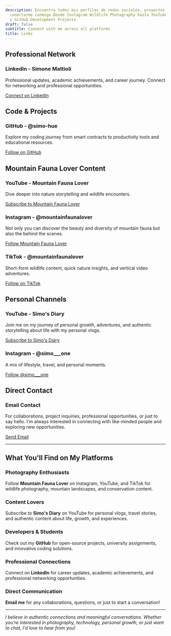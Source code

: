 ```yaml
---
description: Encuentra todos mis perfiles de redes sociales, proyectos y formas de
  conectarme conmigo.Desde Instagram Wildlife Photography hasta YouTube Storytelling
  y GitHub Development Projects.
draft: false
subtitle: Connect with me across all platforms
title: Links
---
```


<!-- hash: 6cf9525d61c9 -->
<div class="social-links-container">

## Professional Network

<div class="link-card">
  <div class="link-icon linkedin">
    <i class="fab fa-linkedin"></i>
  </div>
  <div class="link-content">
    <h3>LinkedIn - Simone Mattioli</h3>
    <p>Professional updates, academic achievements, and career journey. Connect for networking and professional opportunities.</p>
    <a href="https://www.linkedin.com/in/simonemattioli2003/" target="_blank" rel="noopener noreferrer" class="btn btn-primary">
      Connect on LinkedIn
    </a>
  </div>
</div>

## Code & Projects

<div class="link-card">
  <div class="link-icon github">
    <i class="fab fa-github"></i>
  </div>
  <div class="link-content">
    <h3>GitHub - @simo-hue</h3>
    <p>Explore my coding journey from smart contracts to productivity tools and educational resources.</p>
    <a href="https://github.com/simo-hue" target="_blank" rel="noopener noreferrer" class="btn btn-primary">
      Follow on GitHub
    </a>
  </div>
</div>

## Mountain Fauna Lover Content

<div class="link-card">
  <div class="link-icon youtube">
    <i class="fab fa-youtube"></i>
  </div>
  <div class="link-content">
    <h3>YouTube - Mountain Fauna Lover</h3>
    <p>Dive deeper into nature storytelling and wildlife encounters.</p>
    <a href="https://youtube.com/@mountainfaunalover" target="_blank" rel="noopener noreferrer" class="btn btn-primary">
      Subscribe to Mountain Fauna Lover
    </a>
  </div>
</div>

<div class="link-card">
  <div class="link-icon instagram">
    <i class="fab fa-instagram"></i>
  </div>
  <div class="link-content">
    <h3>Instagram - @mountainfaunalover</h3>
    <p>Not only you can discover the beauty and diversity of mountain fauna but also the behind the scenes.</p>
    <a href="https://instagram.com/mountainfaunalover" target="_blank" rel="noopener noreferrer" class="btn btn-primary">
      Follow Mountain Fauna Lover
    </a>
  </div>
</div>

<div class="link-card">
  <div class="link-icon tiktok">
    <i class="fab fa-tiktok"></i>
  </div>
  <div class="link-content">
    <h3>TikTok - @mountainfaunalover</h3>
    <p>Short-form wildlife content, quick nature insights, and vertical video adventures.</p>
    <a href="https://www.tiktok.com/@mountainfaunalover" target="_blank" rel="noopener noreferrer" class="btn btn-primary">
      Follow on TikTok
    </a>
  </div>
</div>

## Personal Channels

<div class="link-card">
  <div class="link-icon youtube">
    <i class="fab fa-youtube"></i>
  </div>
  <div class="link-content">
    <h3>YouTube - Simo's Diary</h3>
    <p>Join me on my journey of personal growth, adventures, and authentic storytelling about life with my personal vlogs.</p>
    <a href="https://youtube.com/@simosdiary2003" target="_blank" rel="noopener noreferrer" class="btn btn-primary">
      Subscribe to Simo's Diary
    </a>
  </div>
</div>

<div class="link-card">
  <div class="link-icon instagram">
    <i class="fab fa-instagram"></i>
  </div>
  <div class="link-content">
    <h3>Instagram - @simo___one</h3>
    <p>A mix of lifestyle, travel, and personal moments.</p>
    <a href="https://instagram.com/simo___one" target="_blank" rel="noopener noreferrer" class="btn btn-primary">
      Follow @simo___one
    </a>
  </div>
</div>

## Direct Contact

<div class="link-card">
  <div class="link-icon email">
    <i class="fas fa-envelope"></i>
  </div>
  <div class="link-content">
    <h3>Email Contact</h3>
    <p>For collaborations, project inquiries, professional opportunities, or just to say hello. I'm always interested in connecting with like-minded people and exploring new opportunities.</p>
    <a href="mailto:mattioli.simone.10@gmail.com" class="btn btn-primary">
      Send Email
    </a>
  </div>
</div>

</div>

---

## What You'll Find on My Platforms

### Photography Enthusiasts
Follow **Mountain Fauna Lover** on Instagram, YouTube, and TikTok for wildlife photography, mountain landscapes, and conservation content.

### Content Lovers
Subscribe to **Simo's Diary** on YouTube for personal vlogs, travel stories, and authentic content about life, growth, and experiences.

### Developers & Students
Check out my **GitHub** for open-source projects, university assignments, and innovative coding solutions.

### Professional Connections
Connect on **LinkedIn** for career updates, academic achievements, and professional networking opportunities.

### Direct Communication
**Email me** for any collaborations, questions, or just to start a conversation!

---

*I believe in authentic connections and meaningful conversations. Whether you're interested in photography, technology, personal growth, or just want to chat, I'd love to hear from you!*